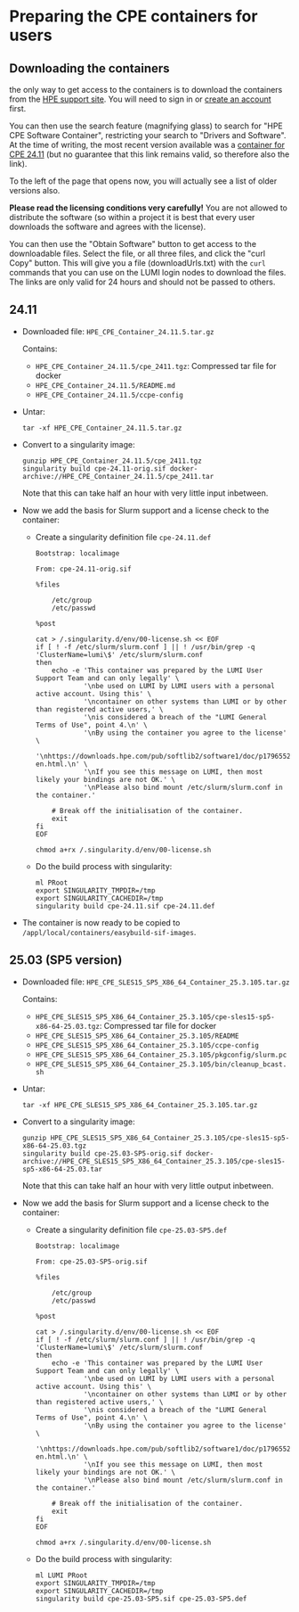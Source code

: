 # Preparing the CPE containers for users

## Downloading the containers

the only way to get access to the containers is to download the containers
from the [HPE support site](https://support.hpe.com/). You will need to sign in or 
[create an account](https://auth.hpe.com/hpe/cf/registration) first.

You can then use the search feature (magnifying glass) to search for "HPE CPE Software Container",
restricting your search to "Drivers and Software". At the time of writing, the most recent version
available was a [container for CPE 24.11](https://support.hpe.com/connect/s/softwaredetails?collectionId=MTX-74c48d9c3d0e460f&tab=releaseNotes)
(but no guarantee that this link remains valid, so therefore also the link).

To the left of the page that opens now, you will actually see a list of older versions also.

**Please read the licensing conditions very carefully!** You are not allowed to distribute the software
(so within a project it is best that every user downloads the software and agrees with the 
license).

You can then use the "Obtain Software" button to get access to the downloadable files.
Select the file, or all three files, and click the "curl Copy" button. This will 
give you a file (downloadUrls.txt) with the `curl` commands that you can use on the 
LUMI login nodes to download the files. The links are only valid for 24 hours and should
not be passed to others.


## 24.11

-   Downloaded file: `HPE_CPE_Container_24.11.5.tar.gz`

    Contains:

    -   `HPE_CPE_Container_24.11.5/cpe_2411.tgz`: Compressed tar file for docker
    -   `HPE_CPE_Container_24.11.5/README.md`
    -   `HPE_CPE_Container_24.11.5/ccpe-config`

-   Untar:

    ```
    tar -xf HPE_CPE_Container_24.11.5.tar.gz
    ```

-   Convert to a singularity image:

    ```
    gunzip HPE_CPE_Container_24.11.5/cpe_2411.tgz
    singularity build cpe-24.11-orig.sif docker-archive://HPE_CPE_Container_24.11.5/cpe_2411.tar
    ```

    Note that this can take half an hour with very little input inbetween.

-   Now we add the basis for Slurm support and a license check to the container:

    -   Create a singularity definition file `cpe-24.11.def`

        ```
        Bootstrap: localimage

        From: cpe-24.11-orig.sif

        %files

            /etc/group
            /etc/passwd

        %post

        cat > /.singularity.d/env/00-license.sh << EOF
        if [ ! -f /etc/slurm/slurm.conf ] || ! /usr/bin/grep -q 'ClusterName=lumi\$' /etc/slurm/slurm.conf
        then 
            echo -e 'This container was prepared by the LUMI User Support Team and can only legally' \
                    '\nbe used on LUMI by LUMI users with a personal active account. Using this' \
                    '\ncontainer on other systems than LUMI or by other than registered active users,' \
                    '\nis considered a breach of the "LUMI General Terms of Use", point 4.\n' \
                    '\nBy using the container you agree to the license' \
                    '\nhttps://downloads.hpe.com/pub/softlib2/software1/doc/p1796552785/v113125/eula-en.html.\n' \
                    '\nIf you see this message on LUMI, then most likely your bindings are not OK.' \
                    '\nPlease also bind mount /etc/slurm/slurm.conf in the container.'
            
            # Break off the initialisation of the container.
            exit
        fi
        EOF

        chmod a+rx /.singularity.d/env/00-license.sh
        ```

    -   Do the build process with singularity:

        ```
        ml PRoot
        export SINGULARITY_TMPDIR=/tmp
        export SINGULARITY_CACHEDIR=/tmp
        singularity build cpe-24.11.sif cpe-24.11.def
        ```

-   The container is now ready to be copied to `/appl/local/containers/easybuild-sif-images`.


## 25.03 (SP5 version)

-   Downloaded file: `HPE_CPE_SLES15_SP5_X86_64_Container_25.3.105.tar.gz`

    Contains:

    -   `HPE_CPE_SLES15_SP5_X86_64_Container_25.3.105/cpe-sles15-sp5-x86-64-25.03.tgz`: Compressed tar file for docker
    -   `HPE_CPE_SLES15_SP5_X86_64_Container_25.3.105/README`
    -   `HPE_CPE_SLES15_SP5_X86_64_Container_25.3.105/ccpe-config`
    -   `HPE_CPE_SLES15_SP5_X86_64_Container_25.3.105/pkgconfig/slurm.pc`
    -   `HPE_CPE_SLES15_SP5_X86_64_Container_25.3.105/bin/cleanup_bcast.sh`

-   Untar:

    ```
    tar -xf HPE_CPE_SLES15_SP5_X86_64_Container_25.3.105.tar.gz
    ```


-   Convert to a singularity image:

    ```
    gunzip HPE_CPE_SLES15_SP5_X86_64_Container_25.3.105/cpe-sles15-sp5-x86-64-25.03.tgz
    singularity build cpe-25.03-SP5-orig.sif docker-archive://HPE_CPE_SLES15_SP5_X86_64_Container_25.3.105/cpe-sles15-sp5-x86-64-25.03.tar
    ```

    Note that this can take half an hour with very little output inbetween.

-   Now we add the basis for Slurm support and a license check to the container:

    -   Create a singularity definition file `cpe-25.03-SP5.def`

        ```
        Bootstrap: localimage

        From: cpe-25.03-SP5-orig.sif

        %files

            /etc/group
            /etc/passwd

        %post

        cat > /.singularity.d/env/00-license.sh << EOF
        if [ ! -f /etc/slurm/slurm.conf ] || ! /usr/bin/grep -q 'ClusterName=lumi\$' /etc/slurm/slurm.conf
        then 
            echo -e 'This container was prepared by the LUMI User Support Team and can only legally' \
                    '\nbe used on LUMI by LUMI users with a personal active account. Using this' \
                    '\ncontainer on other systems than LUMI or by other than registered active users,' \
                    '\nis considered a breach of the "LUMI General Terms of Use", point 4.\n' \
                    '\nBy using the container you agree to the license' \
                    '\nhttps://downloads.hpe.com/pub/softlib2/software1/doc/p1796552785/v113125/eula-en.html.\n' \
                    '\nIf you see this message on LUMI, then most likely your bindings are not OK.' \
                    '\nPlease also bind mount /etc/slurm/slurm.conf in the container.'
            
            # Break off the initialisation of the container.
            exit
        fi
        EOF

        chmod a+rx /.singularity.d/env/00-license.sh
        ```

    -   Do the build process with singularity:

        ```
        ml LUMI PRoot
        export SINGULARITY_TMPDIR=/tmp
        export SINGULARITY_CACHEDIR=/tmp
        singularity build cpe-25.03-SP5.sif cpe-25.03-SP5.def
        ```


